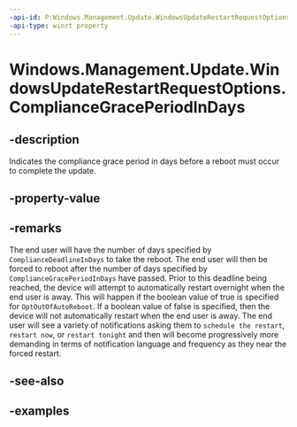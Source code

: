```yaml
---
-api-id: P:Windows.Management.Update.WindowsUpdateRestartRequestOptions.ComplianceGracePeriodInDays
-api-type: winrt property
---
```


# Windows.Management.Update.WindowsUpdateRestartRequestOptions.ComplianceGracePeriodInDays

<!--
public int ComplianceGracePeriodInDays { get; set; }
-->


## -description
Indicates the compliance grace period in days before a reboot must occur to complete the update.

## -property-value

## -remarks
The end user will have the number of days specified by `ComplianceDeadlineInDays` to take the reboot. The end user will then be forced to reboot after the number of days specified by `ComplianceGracePeriodInDays` have passed. Prior to this deadline being reached, the device will attempt to automatically restart overnight when the end user is away. This will happen if the boolean value of true is specified for `OptOutOfAutoReboot`. If a boolean value of false is specified, then the device will not automatically restart when the end user is away. The end user will see a variety of notifications asking them to `schedule the restart`, `restart now`, or `restart tonight` and then will become progressively more demanding in terms of notification language and frequency as they near the forced restart.

## -see-also

## -examples


